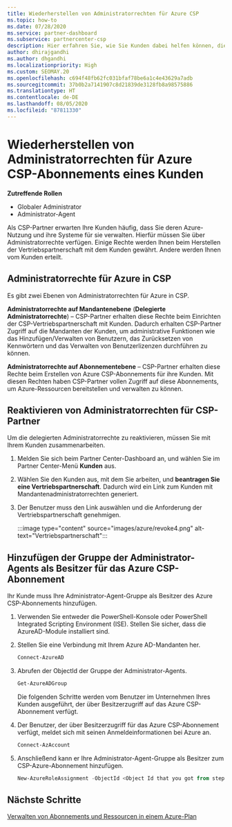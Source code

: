 ```yaml
---
title: Wiederherstellen von Administratorrechten für Azure CSP
ms.topic: how-to
ms.date: 07/28/2020
ms.service: partner-dashboard
ms.subservice: partnercenter-csp
description: Hier erfahren Sie, wie Sie Kunden dabei helfen können, die Administratorrechte eines Partners wiederherzustellen, damit der Partner die Azure CSP-Abonnements eines Kunden verwalten kann.
author: dhirajgandhi
ms.author: dhgandhi
ms.localizationpriority: High
ms.custom: SEOMAY.20
ms.openlocfilehash: c694f48fb62fc031bfaf78be6a1c4e43629a7adb
ms.sourcegitcommit: 37b0b2a7141907c8d21839de3128fb8a98575886
ms.translationtype: HT
ms.contentlocale: de-DE
ms.lasthandoff: 08/05/2020
ms.locfileid: "87811330"
---
```

# <a name="reinstate-admin-privileges-for-a-customers-azure-csp-subscriptions"></a>Wiederherstellen von Administratorrechten für Azure CSP-Abonnements eines Kunden  

**Zutreffende Rollen**

- Globaler Administrator
- Administrator-Agent

Als CSP-Partner erwarten Ihre Kunden häufig, dass Sie deren Azure-Nutzung und ihre Systeme für sie verwalten. Hierfür müssen Sie über Administratorrechte verfügen. Einige Rechte werden Ihnen beim Herstellen der Vertriebspartnerschaft mit dem Kunden gewährt. Andere werden Ihnen vom Kunden erteilt.

## <a name="admin-privileges-for-azure-in-csp"></a>Administratorrechte für Azure in CSP

Es gibt zwei Ebenen von Administratorrechten für Azure in CSP.

**Administratorrechte auf Mandantenebene** (**Delegierte Administratorrechte**) – CSP-Partner erhalten diese Rechte beim Einrichten der CSP-Vertriebspartnerschaft mit Kunden. Dadurch erhalten CSP-Partner Zugriff auf die Mandanten der Kunden, um administrative Funktionen wie das Hinzufügen/Verwalten von Benutzern, das Zurücksetzen von Kennwörtern und das Verwalten von Benutzerlizenzen durchführen zu können.

**Administratorrechte auf Abonnementebene** – CSP-Partner erhalten diese Rechte beim Erstellen von Azure CSP-Abonnements für ihre Kunden. Mit diesen Rechten haben CSP-Partner vollen Zugriff auf diese Abonnements, um Azure-Ressourcen bereitstellen und verwalten zu können.

## <a name="reinstate-csp-partners-admin-privileges"></a>Reaktivieren von Administratorrechten für CSP-Partner

Um die delegierten Administratorrechte zu reaktivieren, müssen Sie mit Ihrem Kunden zusammenarbeiten.

1. Melden Sie sich beim Partner Center-Dashboard an, und wählen Sie im Partner Center-Menü **Kunden** aus.

2. Wählen Sie den Kunden aus, mit dem Sie arbeiten, und **beantragen Sie eine Vertriebspartnerschaft**. Dadurch wird ein Link zum Kunden mit Mandantenadministratorrechten generiert.

3. Der Benutzer muss den Link auswählen und die Anforderung der Vertriebspartnerschaft genehmigen.

   :::image type="content" source="images/azure/revoke4.png" alt-text="Vertriebspartnerschaft":::

## <a name="adding-the-admin-agents-group-as-an-owner-for-the-azure-csp-subscription"></a>Hinzufügen der Gruppe der Administrator-Agents als Besitzer für das Azure CSP-Abonnement

Ihr Kunde muss Ihre Administrator-Agent-Gruppe als Besitzer des Azure CSP-Abonnements hinzufügen.

1. Verwenden Sie entweder die PowerShell-Konsole oder PowerShell Integrated Scripting Environment (ISE). Stellen Sie sicher, dass die AzureAD-Module installiert sind.

2. Stellen Sie eine Verbindung mit Ihrem Azure AD-Mandanten her.

   ```powershell
   Connect-AzureAD
   ```

3. Abrufen der ObjectId der Gruppe der Administrator-Agents.

   ```powershell
   Get-AzureADGroup
   ```
   Die folgenden Schritte werden vom Benutzer im Unternehmen Ihres Kunden ausgeführt, der über Besitzerzugriff auf das Azure CSP-Abonnement verfügt.

4. Der Benutzer, der über Besitzerzugriff für das Azure CSP-Abonnement verfügt, meldet sich mit seinen Anmeldeinformationen bei Azure an.

   ```powershell
   Connect-AzAccount
   ```

5. Anschließend kann er Ihre Administrator-Agent-Gruppe als Besitzer zum CSP-Azure-Abonnement hinzufügen.

    ```powershell
    New-AzureRoleAssignment -ObjectId <Object Id that you got from step 3> -RoleDefinitionName Owner -Scope "/subscriptions/<SubscriptionId of CSP subscription>"
    ```

## <a name="next-steps"></a>Nächste Schritte

[Verwalten von Abonnements und Ressourcen in einem Azure-Plan](azure-plan-manage.md)
